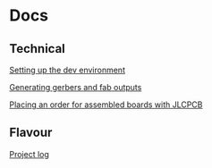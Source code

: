 # Docs

## Technical

[Setting up the dev environment](setting_up_dev_env.md)

[Generating gerbers and fab outputs](generating_gerbers_and_fab_outputs.md)

[Placing an order for assembled boards with JLCPCB](placing_jlcpcb_order.md)

## Flavour

[Project log](project_log.md)
